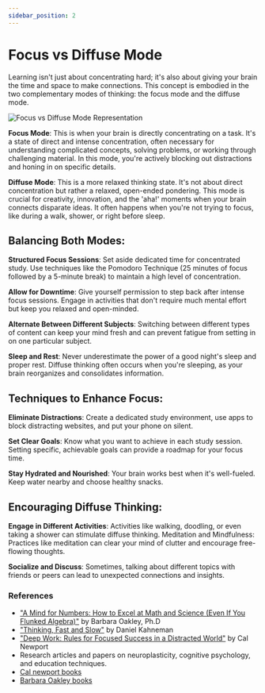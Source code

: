 ```yaml
---
sidebar_position: 2
---
```


# Focus vs Diffuse Mode

Learning isn't just about concentrating hard; it's also about giving your brain the time and space to make connections. This concept is embodied in the two complementary modes of thinking: the focus mode and the diffuse mode.

![Focus vs Diffuse Mode Representation](/img/focus-vs-diffuse-mode-representation.png)

**Focus Mode**: This is when your brain is directly concentrating on a task. It's a state of direct and intense concentration, often necessary for understanding complicated concepts, solving problems, or working through challenging material. In this mode, you're actively blocking out distractions and honing in on specific details.

**Diffuse Mode**: This is a more relaxed thinking state. It's not about direct concentration but rather a relaxed, open-ended pondering. This mode is crucial for creativity, innovation, and the 'aha!' moments when your brain connects disparate ideas. It often happens when you're not trying to focus, like during a walk, shower, or right before sleep.

## Balancing Both Modes:

**Structured Focus Sessions**: Set aside dedicated time for concentrated study. Use techniques like the Pomodoro Technique (25 minutes of focus followed by a 5-minute break) to maintain a high level of concentration.

**Allow for Downtime**: Give yourself permission to step back after intense focus sessions. Engage in activities that don't require much mental effort but keep you relaxed and open-minded.

**Alternate Between Different Subjects**: Switching between different types of content can keep your mind fresh and can prevent fatigue from setting in on one particular subject.

**Sleep and Rest**: Never underestimate the power of a good night's sleep and proper rest. Diffuse thinking often occurs when you're sleeping, as your brain reorganizes and consolidates information.

## Techniques to Enhance Focus:

**Eliminate Distractions**: Create a dedicated study environment, use apps to block distracting websites, and put your phone on silent.

**Set Clear Goals**: Know what you want to achieve in each study session. Setting specific, achievable goals can provide a roadmap for your focus time.

**Stay Hydrated and Nourished**: Your brain works best when it's well-fueled. Keep water nearby and choose healthy snacks.

## Encouraging Diffuse Thinking:

**Engage in Different Activities**: Activities like walking, doodling, or even taking a shower can stimulate diffuse thinking.
Meditation and Mindfulness: Practices like meditation can clear your mind of clutter and encourage free-flowing thoughts.

**Socialize and Discuss**: Sometimes, talking about different topics with friends or peers can lead to unexpected connections and insights.

### References

- ["A Mind for Numbers: How to Excel at Math and Science (Even If You Flunked Algebra)"](https://barbaraoakley.com/books/a-mind-for-numbers/) by Barbara Oakley, Ph.D
- ["Thinking, Fast and Slow"](https://www.goodreads.com/en/book/show/11468377) by Daniel Kahneman
- ["Deep Work: Rules for Focused Success in a Distracted World"](https://www.goodreads.com/book/show/25744928-deep-work) by Cal Newport
- Research articles and papers on neuroplasticity, cognitive psychology, and education techniques.
- [Cal newport books](https://calnewport.com/writing/#books)
- [Barbara Oakley books](https://barbaraoakley.com/books/)
